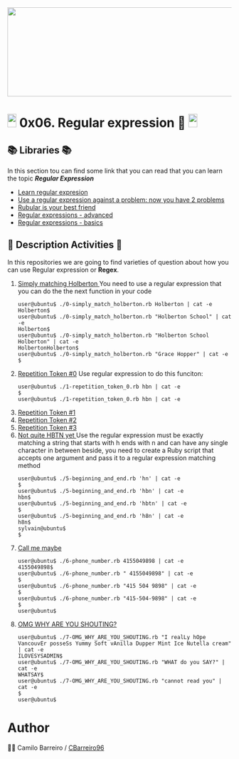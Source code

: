 <div align="center"><img src="https://user-images.githubusercontent.com/66263776/98416555-43fa9b80-204d-11eb-800a-df8e19b62655.jpg" width="700" height= "200"> </div>

# <img src="https://user-images.githubusercontent.com/66263776/98705433-b6b88f00-234b-11eb-97b7-cb193f7424f4.png" width="20" height= "30"> 0x06. Regular expression :book: <img src="https://user-images.githubusercontent.com/66263776/98705433-b6b88f00-234b-11eb-97b7-cb193f7424f4.png" width="20" height= "30">

## :books: Libraries :books:
In this section tou can find some link that you can read that you can learn the topic ***Regular Expression***
* [Learn regular expresion](https://regexone.com/lesson/optional_characters)
* [Use a regular expression against a problem: now you have 2 problems](https://blog.codinghorror.com/regular-expressions-now-you-have-two-problems/)
* [Rubular is your best friend](https://rubular.com/)
* [Regular expressions - advanced](https://www.slideshare.net/neha_jain/advanced-regular-expressions-80296518)
* [Regular expressions - basics](https://www.slideshare.net/neha_jain/introducing-regular-expressions)


## :memo: Description Activities :memo:
In this repositories we are going to find varieties of question about how you can use Regular expression or **Regex**. 
1) [Simply matching Holberton ](https://github.com/CBarreiro96/holberton-system_engineering-devops/blob/master/0x06-regular_expressions/0-simply_match_holberton.rb "exercise1")
You need to use a regular expression that you can do the the next function in your code
	```
	user@ubuntu$ ./0-simply_match_holberton.rb Holberton | cat -e
	Holberton$
	user@ubuntu$ ./0-simply_match_holberton.rb "Holberton School" | cat -e
	Holberton$
	user@ubuntu$ ./0-simply_match_holberton.rb "Holberton School Holberton" | cat -e
	HolbertonHolberton$
	user@ubuntu$ ./0-simply_match_holberton.rb "Grace Hopper" | cat -e
	$
	```
2) [Repetition Token #0](https://github.com/CBarreiro96/holberton-system_engineering-devops/blob/master/0x06-regular_expressions/1-repetition_token_0.rb "hola")
Use regular expression to do this funciton:
	```
	user@ubuntu$ ./1-repetition_token_0.rb hbn | cat -e
	$
	user@ubuntu$ ./1-repetition_token_0.rb hbn | cat -e
	```
3) [Repetition Token #1 ](https://github.com/CBarreiro96/holberton-system_engineering-devops/blob/master/0x06-regular_expressions/2-repetition_token_1.rb)
4) [Repetition Token #2](https://github.com/CBarreiro96/holberton-system_engineering-devops/blob/master/0x06-regular_expressions/3-repetition_token_2.rb) 
5) [Repetition Token #3](https://github.com/CBarreiro96/holberton-system_engineering-devops/blob/master/0x06-regular_expressions/4-repetition_token_3.rb)
6) [Not quite HBTN yet ](https://github.com/CBarreiro96/holberton-system_engineering-devops/blob/master/0x06-regular_expressions/5-beginning_and_end.rb)
Use the regular expression must be exactly matching a string that starts with h ends with n and can have any single character in between beside, you need to create a Ruby script that accepts one argument and pass it to a regular expression matching method
	```
	user@ubuntu$ ./5-beginning_and_end.rb 'hn' | cat -e
	$
	user@ubuntu$ ./5-beginning_and_end.rb 'hbn' | cat -e
	hbn$
	user@ubuntu$ ./5-beginning_and_end.rb 'hbtn' | cat -e
	$
	user@ubuntu$ ./5-beginning_and_end.rb 'h8n' | cat -e
	h8n$
	sylvain@ubuntu$
	$

	```
7) [Call me maybe]()
	```
	user@ubuntu$ ./6-phone_number.rb 4155049898 | cat -e
	4155049898$
	user@ubuntu$ ./6-phone_number.rb " 4155049898" | cat -e
	$
	user@ubuntu$ ./6-phone_number.rb "415 504 9898" | cat -e
	$
	user@ubuntu$ ./6-phone_number.rb "415-504-9898" | cat -e
	$
	user@ubuntu$
	```
8) [OMG WHY ARE YOU SHOUTING?]()
	```
	user@ubuntu$ ./7-OMG_WHY_ARE_YOU_SHOUTING.rb "I realLy hOpe VancouvEr posseSs Yummy Soft vAnilla Dupper Mint Ice Nutella cream" | cat -e
	ILOVESYSADMIN$
	user@ubuntu$ ./7-OMG_WHY_ARE_YOU_SHOUTING.rb "WHAT do you SAY?" | cat -e
	WHATSAY$
	user@ubuntu$ ./7-OMG_WHY_ARE_YOU_SHOUTING.rb "cannot read you" | cat -e
	$
	user@ubuntu$
	```


# Author
:man_technologist: Camilo Barreiro / [CBarreiro96](https://github.com/CBarreiro96 "Github User")

